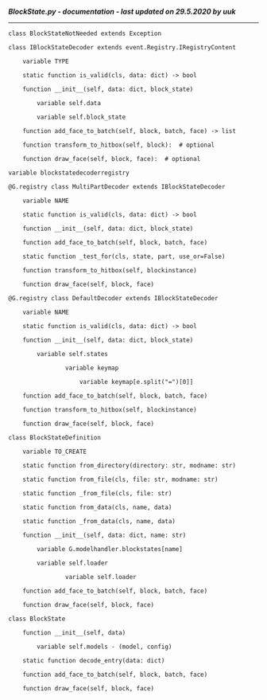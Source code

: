 ***BlockState.py - documentation - last updated on 29.5.2020 by uuk***
___

    class BlockStateNotNeeded extends Exception

    class IBlockStateDecoder extends event.Registry.IRegistryContent

        variable TYPE

        static function is_valid(cls, data: dict) -> bool

        function __init__(self, data: dict, block_state)

            variable self.data

            variable self.block_state

        function add_face_to_batch(self, block, batch, face) -> list

        function transform_to_hitbox(self, block):  # optional

        function draw_face(self, block, face):  # optional

    variable blockstatedecoderregistry

    @G.registry class MultiPartDecoder extends IBlockStateDecoder

        variable NAME

        static function is_valid(cls, data: dict) -> bool

        function __init__(self, data: dict, block_state)

        function add_face_to_batch(self, block, batch, face)

        static function _test_for(cls, state, part, use_or=False)

        function transform_to_hitbox(self, blockinstance)

        function draw_face(self, block, face)

    @G.registry class DefaultDecoder extends IBlockStateDecoder

        variable NAME

        static function is_valid(cls, data: dict) -> bool

        function __init__(self, data: dict, block_state)

            variable self.states

                    variable keymap

                        variable keymap[e.split("=")[0]]

        function add_face_to_batch(self, block, batch, face)

        function transform_to_hitbox(self, blockinstance)

        function draw_face(self, block, face)

    class BlockStateDefinition

        variable TO_CREATE

        static function from_directory(directory: str, modname: str)

        static function from_file(cls, file: str, modname: str)

        static function _from_file(cls, file: str)

        static function from_data(cls, name, data)

        static function _from_data(cls, name, data)

        function __init__(self, data: dict, name: str)

            variable G.modelhandler.blockstates[name]

            variable self.loader

                    variable self.loader

        function add_face_to_batch(self, block, batch, face)

        function draw_face(self, block, face)

    class BlockState

        function __init__(self, data)

            variable self.models - (model, config)

        static function decode_entry(data: dict)

        function add_face_to_batch(self, block, batch, face)

        function draw_face(self, block, face)
